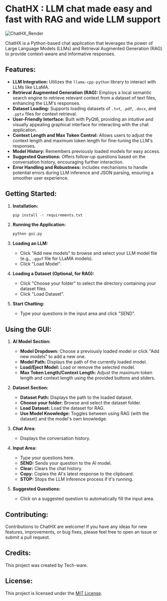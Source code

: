 
# ChatHX : LLM chat made easy and fast with RAG and wide LLM support

![ChatHX_Render](https://github.com/Tech-ware/ChatHX-Prototyping/assets/134525789/84e54c93-264b-4bd1-81d0-927fc01fea6f)


ChatHX is a Python-based chat application that leverages the power of Large Language Models (LLMs) and Retrieval Augmented Generation (RAG) to provide context-aware and informative responses.

## Features:

* **LLM Integration:** Utilizes the `llama-cpp-python` library to interact with LLMs like LLaMA.
* **Retrieval Augmented Generation (RAG):** Employs a local semantic search engine to retrieve relevant context from a dataset of text files, enhancing the LLM's responses.
* **Dataset Loading:** Supports loading datasets of `.txt`, `.pdf`, `.docx`, and `.pptx` files for context retrieval.
* **User-Friendly Interface:** Built with PyQt6, providing an intuitive and visually appealing graphical interface for interacting with the chat application.
* **Context Length and Max Token Control:**  Allows users to adjust the context length and maximum token length for fine-tuning the LLM's responses.
* **Model History:** Remembers previously loaded models for easy access.
* **Suggested Questions:** Offers follow-up questions based on the conversation history, encouraging further interaction. 
* **Error Handling and Robustness:** Includes mechanisms to handle potential errors during LLM inference and JSON parsing, ensuring a smoother user experience.

## Getting Started:

1. **Installation:**
   ```bash
   pip install -r requirements.txt
   ```

2. **Running the Application:**
   ```bash
   python gui.py
   ```

3. **Loading an LLM:**
   - Click "Add new models" to browse and select your LLM model file (e.g., `.gguf` file for LLaMA models).
   - Click "Load Model".

4. **Loading a Dataset (Optional, for RAG):**
   - Click "Choose your folder" to select the directory containing your dataset files.
   - Click "Load Dataset".

5. **Start Chatting:**
   - Type your questions in the input area and click "SEND".

## Using the GUI:

1. **AI Model Section:**
   - **Model Dropdown:** Choose a previously loaded model or click "Add new models" to add a new one.
   - **Model Path:** Displays the path of the currently loaded model.
   - **Load/Eject Model:** Load or remove the selected model.
   - **Max Token Length/Context Length:** Adjust the maximum token length and context length using the provided buttons and sliders. 

2. **Dataset Section:**
   - **Dataset Path:** Displays the path to the loaded dataset.
   - **Choose your folder:** Browse and select the dataset folder. 
   - **Load Dataset:**  Load the dataset for RAG.
   - **Use Model Knowledge:** Toggles between using RAG (with the dataset) and the model's own knowledge.

3. **Chat Area:**
   - Displays the conversation history. 

4. **Input Area:**
    - Type your questions here.
    - **SEND:** Sends your question to the AI model.
    - **Clear:** Clears the chat history.
    - **Copy:** Copies the AI's latest response to the clipboard.
    - **STOP:** Stops the LLM inference process if it's running. 

5. **Suggested Questions:**
    - Click on a suggested question to automatically fill the input area.


## Contributing:

Contributions to ChatHX are welcome! If you have any ideas for new features, improvements, or bug fixes, please feel free to open an issue or submit a pull request.

## Credits:

This project was created by Tech-ware.

## License:

This project is licensed under the [MIT License](LICENSE).
